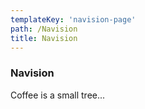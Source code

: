 ```yaml
---
templateKey: 'navision-page'
path: /Navision
title: Navision
---
```

### Navision
Coffee is a small tree...